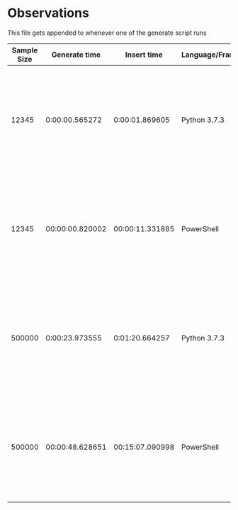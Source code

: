 # Observations

This file gets appended to whenever one of the generate script runs

|Sample Size | Generate time | Insert time| Language/Framework | DBMS |
| ---           | ---       | ---       | --- | --- |
|12345|0:00:00.565272|0:00:01.869605|Python 3.7.3|PostgreSQL 11.2 on x86_64-pc-mingw64, compiled by gcc.exe (Rev5, Built by MSYS2 project) 4.9.2, 64-bit|
|12345|00:00:00.820002|00:00:11.331885|PowerShell|PostgreSQL 11.2 on x86_64-pc-mingw64, compiled by gcc.exe (Rev5, Built by MSYS2 project) 4.9.2, 64-bit|
|500000|0:00:23.973555|0:01:20.664257|Python 3.7.3|PostgreSQL 11.2 on x86_64-pc-mingw64, compiled by gcc.exe (Rev5, Built by MSYS2 project) 4.9.2, 64-bit|
|500000|00:00:48.628651|00:15:07.090998|PowerShell|PostgreSQL 11.2 on x86_64-pc-mingw64, compiled by gcc.exe (Rev5, Built by MSYS2 project) 4.9.2, 64-bit|